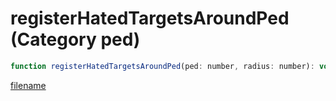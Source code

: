 # registerHatedTargetsAroundPed (Category ped)

```js
function registerHatedTargetsAroundPed(ped: number, radius: number): void
```

[filename](registerHatedTargetsAroundPed_m.md ':include')